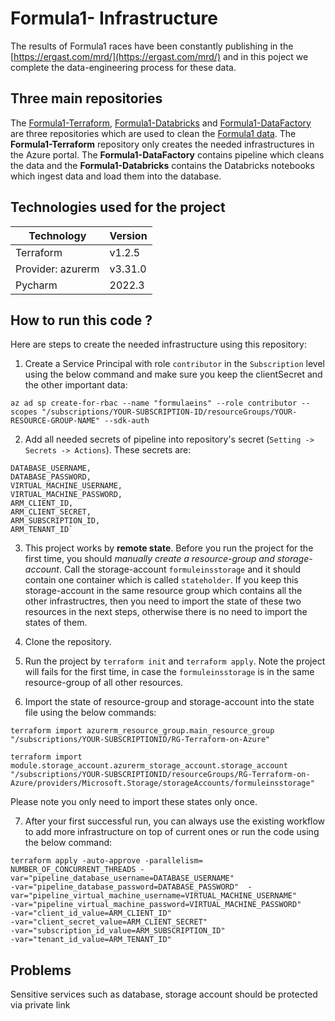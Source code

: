 # Formula1- Infrastructure

The results of Formula1 races have been constantly publishing in the [https://ergast.com/mrd/](https://ergast.com/mrd/) and in this poject we complete the data-engineering process for these data.

## Three main repositories

The [Formula1-Terraform](https://github.com/salman-/Formula1-Terraform), [Formula1-Databricks](https://github.com/salman-/Formula1-Databricks) and [Formula1-DataFactory](https://github.com/salman-/Formula1-DataFactory) are three repositories which are used to clean the [Formula1 data](https://ergast.com/mrd/). 
The **Formula1-Terraform** repository only creates the needed infrastructures in the Azure portal. The **Formula1-DataFactory** contains pipeline which cleans the data and the **Formula1-Databricks** contains the Databricks notebooks which ingest data and load them into the database. 

## Technologies used for the project

| Technology           | Version    |
|--------------------- |------------|
| Terraform            | v1.2.5     | 
| Provider: azurerm    | v3.31.0    |
| Pycharm              | 2022.3     |

## How to run this code ?

Here are steps to create the needed infrastructure using this repository:

1. Create a Service Principal with role `contributor` in the `Subscription` level using the below command and make sure you keep the clientSecret and the other important data:

`az ad sp create-for-rbac --name "formulaeins" --role contributor --scopes "/subscriptions/YOUR-SUBSCRIPTION-ID/resourceGroups/YOUR-RESOURCE-GROUP-NAME" --sdk-auth`

2. Add all needed secrets of pipeline into repository's secret (`Setting -> Secrets -> Actions`). These secrets are:
 ```
 DATABASE_USERNAME,
 DATABASE_PASSWORD,
 VIRTUAL_MACHINE_USERNAME,
 VIRTUAL_MACHINE_PASSWORD,
 ARM_CLIENT_ID,
 ARM_CLIENT_SECRET,
 ARM_SUBSCRIPTION_ID,
 ARM_TENANT_ID`
```

3. This project works by **remote state**. Before you run the project for the first time, you should *manually create a resource-group and storage-account*. Call the storage-account `formuleinsstorage` and it should contain one container which is called `stateholder`. If you keep this storage-account in the same resource group which contains all the other infrastructres, then you need to import the state of these two resources in the next steps, otherwise there is no need to import the states of them.

4. Clone the repository.

5. Run the project by `terraform init` and `terraform apply`. Note the project will fails for the first time, in case the `formuleinsstorage` is in the same resource-group of all other resources.

6. Import the state of resource-group and storage-account into the state file using the below commands:

```
terraform import azurerm_resource_group.main_resource_group "/subscriptions/YOUR-SUBSCRIPTIONID/RG-Terraform-on-Azure"

terraform import  module.storage_account.azurerm_storage_account.storage_account "/subscriptions/YOUR-SUBSCRIPTIONID/resourceGroups/RG-Terraform-on-Azure/providers/Microsoft.Storage/storageAccounts/formuleinsstorage"
```
Please note you only need to import these states only once.

7. After your first successful run, you can always use the existing workflow to add more infrastructure on top of current ones or run the code using the below command:

```
terraform apply -auto-approve -parallelism= NUMBER_OF_CONCURRENT_THREADS -var="pipeline_database_username=DATABASE_USERNAME"
-var="pipeline_database_password=DATABASE_PASSWORD"  -var="pipeline_virtual_machine_username=VIRTUAL_MACHINE_USERNAME" 
-var="pipeline_virtual_machine_password=VIRTUAL_MACHINE_PASSWORD"
-var="client_id_value=ARM_CLIENT_ID"
-var="client_secret_value=ARM_CLIENT_SECRET"
-var="subscription_id_value=ARM_SUBSCRIPTION_ID"
-var="tenant_id_value=ARM_TENANT_ID"
```

## Problems

Sensitive services such as database, storage account should be protected via private link
